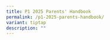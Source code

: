 ```yaml
---
title: P1 2025 Parents' Handbook
permalink: /p1-2025-parents-handbook/
variant: tiptap
description: ""
---
```

